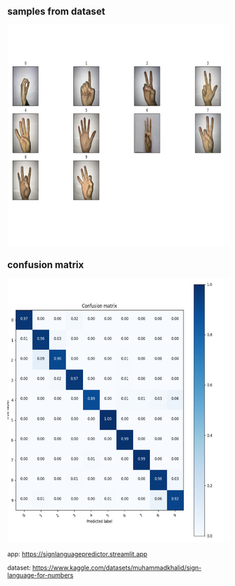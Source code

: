 ## samples from dataset
<img src='sample.png' width='800' height='500'>

## confusion matrix
<img src='sign_language_model_confusion_matrix.png' width='600' height='600'>

app: https://signlanguagepredictor.streamlit.app

dataset: https://www.kaggle.com/datasets/muhammadkhalid/sign-language-for-numbers
